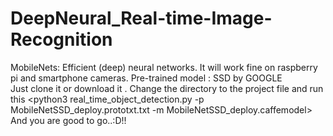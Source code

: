 # DeepNeural_Real-time-Image-Recognition
MobileNets: Efficient (deep) neural networks. It will work fine on raspberry pi and smartphone cameras. Pre-trained model : SSD by GOOGLE  
Just clone it or download it .
Change the directory to the project file and run this <python3 real_time_object_detection.py -p MobileNetSSD_deploy.prototxt.txt -m MobileNetSSD_deploy.caffemodel>
And you are good to go..:D!!
